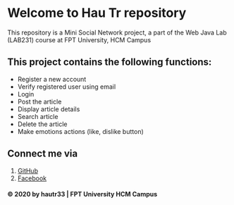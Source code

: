 # Welcome to Hau Tr repository
This repository is a Mini Social Network project, a part of the Web Java Lab (LAB231) course at FPT University, HCM Campus

## This project contains the following functions:
* Register a new account
* Verify registered user using email
* Login
* Post the article
* Display article details
* Search article
* Delete the article
* Make emotions actions (like, dislike button)

## Connect me via
1. [GitHub](https://github.com/hautr33)
2. [Facebook](https://www.facebook.com/hauttse130205)

#### © 2020 by hautr33 | FPT University HCM Campus